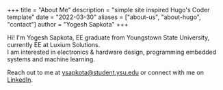 +++
title = "About Me"
description = "simple site inspired Hugo's Coder template"
date = "2022-03-30"
aliases = ["about-us", "about-hugo", "contact"]
author = "Yogesh Sapkota"
+++

Hi! I'm Yogesh Sapkota, EE graduate from Youngstown State University, currently EE at Luxium Solutions. \
I am interested in electronics & hardware design, programming embedded systems and machine learning. 
 

Reach out to me at ysapkota@student.ysu.edu or connect with me on [LinkedIn](https://www.linkedin.com/in/yogesh-sapkota/).


